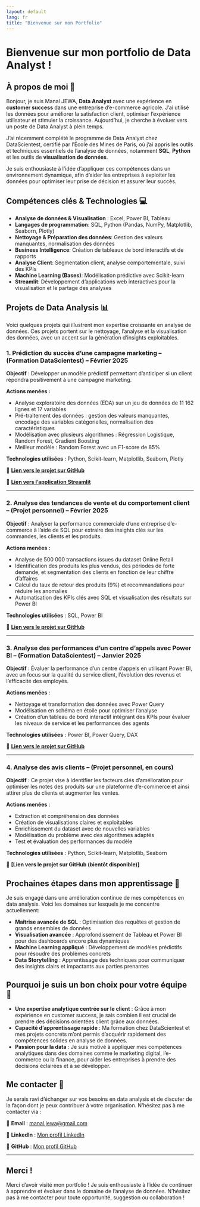```yaml
---
layout: default
lang: fr
title: "Bienvenue sur mon Portfolio"
---
```

# Bienvenue sur mon portfolio de Data Analyst !

## À propos de moi 🙂

Bonjour, je suis Manal JEWA, **Data Analyst** avec une expérience en **customer success** dans une entreprise d’e-commerce agricole. J’ai utilisé les données pour améliorer la satisfaction client, optimiser l’expérience utilisateur et stimuler la croissance. Aujourd’hui, je cherche à évoluer vers un poste de Data Analyst à plein temps.

J’ai récemment complété le programme de Data Analyst chez DataScientest, certifié par l’École des Mines de Paris, où j’ai appris les outils et techniques essentiels de l’analyse de données, notamment **SQL**, **Python** et les outils de **visualisation de données**.

Je suis enthousiaste à l’idée d’appliquer ces compétences dans un environnement dynamique, afin d’aider les entreprises à exploiter les données pour optimiser leur prise de décision et assurer leur succès.

## Compétences clés & Technologies 💻

- **Analyse de données & Visualisation** : Excel, Power BI, Tableau
- **Langages de programmation**: SQL, Python (Pandas, NumPy, Matplotlib, Seaborn, Plotly)
- **Nettoyage & Préparation des données**: Gestion des valeurs manquantes, normalisation des données
- **Business Intelligence**: Création de tableaux de bord interactifs et de rapports
- **Analyse Client**: Segmentation client, analyse comportementale, suivi des KPIs
- **Machine Learning (Bases)**: Modélisation prédictive avec Scikit-learn
- **Streamlit**: Développement d’applications web interactives pour la visualisation et le partage des analyses

## Projets de Data Analysis 📊

Voici quelques projets qui illustrent mon expertise croissante en analyse de données. Ces projets portent sur le nettoyage, l’analyse et la visualisation des données, avec un accent sur la génération d’insights exploitables.

### 1. Prédiction du succès d’une campagne marketing – (Formation DataScientest) – Février 2025

**Objectif** : Développer un modèle prédictif permettant d’anticiper si un client répondra positivement à une campagne marketing.

**Actions menées :**

- Analyse exploratoire des données (EDA) sur un jeu de données de 11 162 lignes et 17 variables
- Pré-traitement des données : gestion des valeurs manquantes, encodage des variables catégorielles, normalisation des caractéristiques
- Modélisation avec plusieurs algorithmes : Régression Logistique, Random Forest, Gradient Boosting
- Meilleur modèle : Random Forest avec un F1-score de 85%

**Technologies utilisées** : Python, Scikit-learn, Matplotlib, Seaborn, Plotly

🔗 **[Lien vers le projet sur GitHub](https://github.com/Manal-art-coder/DataScientest_Project)**

🔗 **[Lien vers l’application Streamlit](https://datascientestproject-bankmarketing.streamlit.app/)**

---


### 2. Analyse des tendances de vente et du comportement client – (Projet personnel) – Février 2025

**Objectif** : Analyser la performance commerciale d’une entreprise d’e-commerce à l’aide de SQL pour extraire des insights clés sur les commandes, les clients et les produits.

**Actions menées :**

- Analyse de 500 000 transactions issues du dataset Online Retail
- Identification des produits les plus vendus, des périodes de forte demande, et segmentation des clients en fonction de leur chiffre d’affaires
- Calcul du taux de retour des produits (9%) et recommandations pour réduire les anomalies
- Automatisation des KPIs clés avec SQL et visualisation des résultats sur Power BI

**Technologies utilisées** : SQL, Power BI

🔗 **[Lien vers le projet sur GitHub](https://github.com/Manal-art-coder/Online-retail-Project)**

---

### 3. Analyse des performances d’un centre d’appels avec Power BI – (Formation DataScientest) – Janvier 2025

**Objectif** : Évaluer la performance d’un centre d’appels en utilisant Power BI, avec un focus sur la qualité du service client, l’évolution des revenus et l’efficacité des employés.

**Actions menées** :

- Nettoyage et transformation des données avec Power Query
- Modélisation en schéma en étoile pour optimiser l’analyse
- Création d’un tableau de bord interactif intégrant des KPIs pour évaluer les niveaux de service et les performances des agents

**Technologies utilisées** : Power BI, Power Query, DAX

🔗 **[Lien vers le projet sur GitHub](https://github.com/Manal-art-coder/PowerBI-CallCenter)**

---

### 4. Analyse des avis clients – (Projet personnel, en cours)
   
**Objectif** : Ce projet vise à identifier les facteurs clés d’amélioration pour optimiser les notes des produits sur une plateforme d’e-commerce et ainsi attirer plus de clients et augmenter les ventes.

**Actions menées** :

- Extraction et compréhension des données
- Création de visualisations claires et exploitables
- Enrichissement du dataset avec de nouvelles variables
- Modélisation du problème avec des algorithmes adaptés
- Test et évaluation des performances du modèle

**Technologies utilisées** : Python, Scikit-learn, Matplotlib, Seaborn

🔗 **[Lien vers le projet sur GitHub (bientôt disponible)]**

## Prochaines étapes dans mon apprentissage 🚀

Je suis engagé dans une amélioration continue de mes compétences en data analysis. Voici les domaines sur lesquels je me concentre actuellement:

- **Maîtrise avancée de SQL** : Optimisation des requêtes et gestion de grands ensembles de données
- **Visualisation avancée** : Approfondissement de Tableau et Power BI pour des dashboards encore plus dynamiques
- **Machine Learning appliqué** : Développement de modèles prédictifs pour résoudre des problèmes concrets
- **Data Storytelling** : Apprentissage des techniques pour communiquer des insights clairs et impactants aux parties prenantes

## Pourquoi je suis un bon choix pour votre équipe 🤝

- **Une expertise analytique centrée sur le client** : Grâce à mon expérience en customer success, je sais combien il est crucial de prendre des décisions orientées client grâce aux données.
- **Capacité d’apprentissage rapide** : Ma formation chez DataScientest et mes projets concrets m’ont permis d’acquérir rapidement des compétences solides en analyse de données.
- **Passion pour la data** : Je suis motivé à appliquer mes compétences analytiques dans des domaines comme le marketing digital, l’e-commerce ou la finance, pour aider les entreprises à prendre des décisions éclairées et à se développer.

## Me contacter 📩
Je serais ravi d’échanger sur vos besoins en data analysis et de discuter de la façon dont je peux contribuer à votre organisation. N’hésitez pas à me contacter via :

📧 **Email** : manal.jewa@gmail.com

🔗 **LinkedIn** : [Mon profil LinkedIn](https://www.linkedin.com/in/manaljewa/)

🔗 **GitHub** : [Mon profil GitHub](https://github.com/Manal-art-coder)

---

## Merci !

Merci d’avoir visité mon portfolio ! Je suis enthousiaste à l’idée de continuer à apprendre et évoluer dans le domaine de l’analyse de données.
N’hésitez pas à me contacter pour toute opportunité, suggestion ou collaboration ! 
